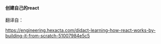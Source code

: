 #### 创建自己的react

翻译自：

https://engineering.hexacta.com/didact-learning-how-react-works-by-building-it-from-scratch-51007984e5c5